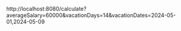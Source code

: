 http://localhost:8080/calculate?averageSalary=60000&vacationDays=14&vacationDates=2024-05-01,2024-05-09
